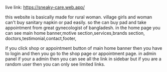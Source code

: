 live link: https://sneaky-care.web.app/


this website is basically made for rural woman. village girls and woman can't buy sanitary napkin or pad easily. so the can buy pad and take appointment from great gynecologist of bangladesh. in the home page you can see main home banner,motive section,services,brands section, doctors,testimonial,contact,footer,

if you click shop or appointment button of main home banner then you have to login and then you go to the shop page or appointment page. in admin panel if your a admin then you can see all the link in sidebar but if you are a random user then you can only see limited links.